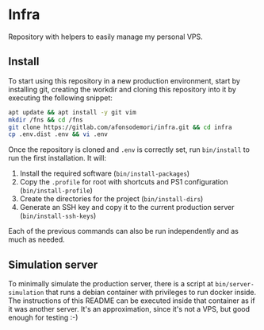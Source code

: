 # Infra

Repository with helpers to easily manage my personal VPS.

## Install

To start using this repository in a new production environment, start by installing git, creating the workdir and cloning this repository into it by executing the following snippet:

```bash
apt update && apt install -y git vim
mkdir /fns && cd /fns
git clone https://gitlab.com/afonsodemori/infra.git && cd infra
cp .env.dist .env && vi .env
```

Once the repository is cloned and `.env` is correctly set, run `bin/install` to run the first installation. It will:

1. Install the required software (`bin/install-packages`)
2. Copy the `.profile` for root with shortcuts and PS1 configuration (`bin/install-profile`)
3. Create the directories for the project (`bin/install-dirs`)
4. Generate an SSH key and copy it to the current production server (`bin/install-ssh-keys`)

Each of the previous commands can also be run independently and as much as needed.

## Simulation server

To minimally simulate the production server, there is a script at `bin/server-simulation` that runs a debian container with privileges to run docker inside. The instructions of this README can be executed inside that container as if it was another server. It's an approximation, since it's not a VPS, but good enough for testing :-)
